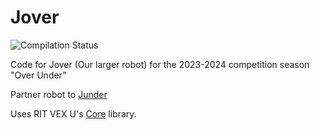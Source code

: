 # Jover
![Compilation Status](https://github.com/RIT-VEX-U/2023-2024-2/actions/workflows/c-cpp.yml/badge.svg)

Code for Jover (Our larger robot) for the 2023-2024 competition season "Over Under"

Partner robot to [Junder](https://github.com/RIT-VEX-U/Junder)

Uses RIT VEX U's [Core](https://github.com/RIT-VEX-U/Core) library. 
